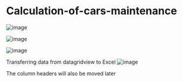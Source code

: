 # Calculation-of-cars-maintenance
![image](https://user-images.githubusercontent.com/80597767/230195194-b2a1a8d7-94cb-4288-8e4b-c9d131cc1515.png)

![image](https://user-images.githubusercontent.com/80597767/230195419-846efb87-59e5-4b6d-913f-c24f615309b0.png)

![image](https://user-images.githubusercontent.com/80597767/230195533-a720987c-23cc-40bb-aa45-dd53368da160.png)

Transferring data from datagridview to Excel
![image](https://user-images.githubusercontent.com/80597767/230196073-8a66d812-b807-42cc-8fc3-08198e76512b.png)

The column headers will also be moved later
